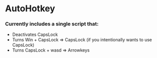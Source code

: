 # AutoHotkey
### Currently includes a single script that:
* Deactivates CapsLock
* Turns Win + CapsLock => CapsLock (if you intentionally wants to use CapsLock)
* Turns CapsLock + wasd => Arrowkeys